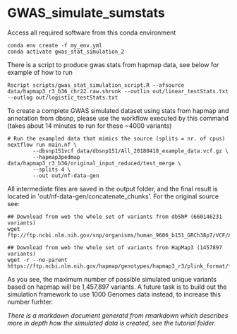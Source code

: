 # GWAS_simulate_sumstats

Access all required software from this conda environment
```
conda env create -f my_env.yml
conda activate gwas_stat_simulation_2
```

There is a script to produce gwas stats from hapmap data, see below for example of how to run
```
Rscript scripts/gwas_stat_simulation_script.R --afsource data/hapmap3_r3_b36_chr22.raw.shrunk --outlin out/linear_testStats.txt --outlog out/logistic_testStats.txt
```

To create a complete GWAS simulated dataset using stats from hapmap and annotation from dbsnp, please use the workflow executed by this command (takes about 14 minutes to run for these ~4000 variants)
```
# Run the exampled data that mimics the source (splits = nr. of cpus)
nextflow run main.nf \
       	--dbsnp151vcf data/dbsnp151/All_20180418_example_data.vcf.gz \
       	--hapmap3pedmap data/hapmap3_r3_b36/original_input_reduced/test_merge \
       	--splits 4 \
       	--out out/nf-data-gen
```

All intermediate files are saved in the output folder, and the final result is located in 'out/nf-data-gen/concatenate_chunks'. For the original source see:

```
## Download from web the whole set of variants from dbSNP (660146231 variants)
wget ftp://ftp.ncbi.nlm.nih.gov/snp/organisms/human_9606_b151_GRCh38p7/VCF/All_20180418.vcf

## Download from web the whole set of variants from HapMap3 (1457897 variants)
wget -r --no-parent https://ftp.ncbi.nlm.nih.gov/hapmap/genotypes/hapmap3_r3/plink_format/*
```

As you see, the maximum number of possible simulated unique variants based on hapmap will be 1,457,897 variants. A future task is to build out the simulation framework to use 1000 Genomes data instead, to increase this number furhter.


_There is a markdown document generatd from rmarkdown which describes more in depth how the simulated data is created, see the tutorial folder._

